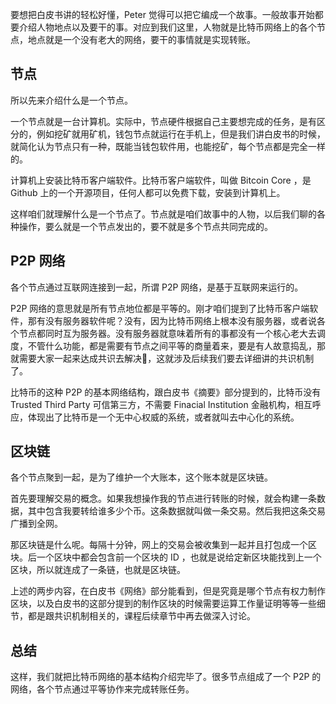 要想把白皮书讲的轻松好懂，Peter 觉得可以把它编成一个故事。一般故事开始都要介绍人物地点以及要干的事。对应到我们这里，人物就是比特币网络上的各个节点，地点就是一个没有老大的网络，要干的事情就是实现转账。

## 节点

所以先来介绍什么是一个节点。

一个节点就是一台计算机。实际中，节点硬件根据自己主要想完成的任务，是有区分的，例如挖矿就用矿机，钱包节点就运行在手机上，但是我们讲白皮书的时候，就简化认为节点只有一种，既能当钱包软件用，也能挖矿，每个节点都是完全一样的。

计算机上安装比特币客户端软件。比特币客户端软件，叫做 Bitcoin Core ，是 Github 上的一个开源项目，任何人都可以免费下载，安装到计算机上。

这样咱们就理解什么是一个节点了。节点就是咱们故事中的人物，以后我们聊的各种操作，要么就是一个节点发出的，要不就是多个节点共同完成的。

## P2P 网络

各个节点通过互联网连接到一起，所谓 P2P 网络，是基于互联网来运行的。

P2P 网络的意思就是所有节点地位都是平等的。刚才咱们提到了比特币客户端软件，那有没有服务器软件呢？没有，因为比特币网络上根本没有服务器，或者说各个节点都同时互为服务器。没有服务器就意味着所有的事都没有一个核心老大去调度，不管什么功能，都是需要有节点之间平等的商量着来，要是有人故意捣乱，那就需要大家一起来达成共识去解决，这就涉及后续我们要去详细讲的共识机制了。

比特币的这种 P2P 的基本网络结构，跟白皮书《摘要》部分提到的，比特币没有 Trusted Third Party 可信第三方，不需要 Finacial Institution 金融机构，相互呼应，体现出了比特币是一个无中心权威的系统，或者就叫去中心化的系统。

## 区块链

各个节点聚到一起，是为了维护一个大账本，这个账本就是区块链。 

首先要理解交易的概念。如果我想操作我的节点进行转账的时候，就会构建一条数据，其中包含我要转给谁多少个币。这条数据就叫做一条交易。然后我把这条交易广播到全网。

那区块链是什么呢。每隔十分钟，网上的交易会被收集到一起并且打包成一个区块。后一个区块中都会包含前一个区块的 ID ，也就是说给定新区块能找到上一个区块，所以就连成了一条链，也就是区块链。

上述的两步内容，在白皮书《网络》部分能看到，但是究竟是哪个节点有权力制作区块，以及白皮书的这部分提到的制作区块的时候需要运算工作量证明等等一些细节，都是跟共识机制相关的，课程后续章节中再去做深入讨论。

## 总结

这样，我们就把比特币网络的基本结构介绍完毕了。很多节点组成了一个 P2P 的网络，各个节点通过平等协作来完成转账任务。 
